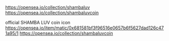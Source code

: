 https://opensea.io/collection/shambaluv<br />
https://opensea.io/collection/shambaluvcoin

official SHAMBA LUV coin icon<br />
https://opensea.io/item/matic/0x681581bf3f96516e0657b6f5627dad126c471a95/1
https://opensea.io/collection/shambaluvcoin
